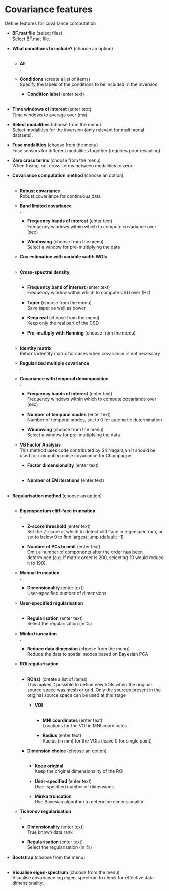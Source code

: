 # Covariance features  
Define features for covariance computation

* **BF.mat file** (select files)  
Select BF.mat file.

* **What conditions to include?** (choose an option)  
.

    * **All**   
    .

    * **Conditions** (create a list of items)  
    Specify the labels of the conditions to be included in the inversion

        * **Condition label** (enter text)  
        .

* **Time windows of interest** (enter text)  
Time windows to average over (ms)

* **Select modalities** (choose from the menu)  
Select modalities for the inversion (only relevant for multimodal datasets).

* **Fuse modalities** (choose from the menu)  
Fuse sensors for different modalities together (requires prior rescaling).

* **Zero cross terms** (choose from the menu)  
When fusing, set cross-terms between modalities to zero

* **Covariance computation method** (choose an option)  
.

    * **Robust covariance**   
    Robust covariance for continuous data

    * **Band limited covariance**   
    .

        * **Frequency bands of interest** (enter text)  
        Frequency windows within which to compute covariance over (sec)

        * **Windowing** (choose from the menu)  
        Select a window for pre-multiplying the data

    * **Cov estimation with variable width WOIs**   
    .

    * **Cross-spectral density**   
    .

        * **Frequency band of interest** (enter text)  
        Frequency window within which to compute CSD over (Hz)

        * **Taper** (choose from the menu)  
        Save taper as well as power

        * **Keep real** (choose from the menu)  
        Keep only the real part of the CSD

        * **Pre-multiply with Hanning** (choose from the menu)  
        .

    * **Identity matrix**   
    Returns identity matrix for cases when covariance is not necessary

    * **Regularized multiple covariance**   
    .

    * **Covariance with temporal decomposition**   
    .

        * **Frequency bands of interest** (enter text)  
        Frequency windows within which to compute covariance over (sec)

        * **Number of temporal modes** (enter text)  
        Number of temporal modes, set to 0 for automatic determination

        * **Windowing** (choose from the menu)  
        Select a window for pre-multiplying the data

    * **VB Factor Analysis**   
    This method uses code contributed by Sri Nagarajan
    It should be used for computing noise covariance for Champagne

        * **Factor dimensionality** (enter text)  
        .

        * **Number of EM iterations** (enter text)  
        .

* **Regularisation method** (choose an option)  
.

    * **Eigenspectum cliff-face truncation**   
    .

        * **Z-score threshold** (enter text)  
        Set the Z-score at which to detect cliff-face in eigenspectrum, or set to below 0 to find largest jump (default: -1)

        * **Number of PCs to omit** (enter text)  
        Omit a number of components after the order has been determined (e.g. if matrix order is 200, selecting 10 would reduce it to 190).

    * **Manual truncation**   
    .

        * **Dimensionality** (enter text)  
        User-specified number of dimensions

    * **User-specified regularisation**   
    .

        * **Regularisation** (enter text)  
        Select the regularisation (in %)

    * **Minka truncation**   
    .

        * **Reduce data dimension** (choose from the menu)  
        Reduce the data to spatial modes based on Bayesian PCA

    * **ROI regularisation**   
    .

        * **ROI(s)** (create a list of items)  
        This makes it possible to define new VOIs when the original source space was mesh or grid.
        Only the sources present in the original source space can be used at this stage

            * **VOI**   
            .

                * **MNI coordinates** (enter text)  
                Locations for the VOI in MNI coordinates

                * **Radius** (enter text)  
                Radius (in mm) for the VOIs (leave 0 for single point)

        * **Dimension choice** (choose an option)  
        .

            * **Keep original**   
            Keep the original dimensionality of the ROI

            * **User-specified** (enter text)  
            User-specified number of dimensions

            * **Minka truncation**   
            Use Bayesian algorithm to determine dimensionality

    * **Tichonov regularisation**   
    .

        * **Dimensionality** (enter text)  
        True known data rank

        * **Regularisation** (enter text)  
        Select the regularisation (in %)

* **Bootstrap** (choose from the menu)  
.

* **Visualise eigen-spectrum** (choose from the menu)  
Visualise covariance log eigen-spectrum to check for effective data dimensionality.
